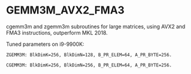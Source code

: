 # GEMM3M_AVX2_FMA3
cgemm3m and zgemm3m subroutines for large matrices, using AVX2 and FMA3 instructions, outperform MKL 2018.


Tuned parameters on i9-9900K:

    ZGEMM3M: BlkDimK=256, BlkDimN=128, B_PR_ELEM=64, A_PR_BYTE=256.
    
    CGEMM3M: BlkDimK=256, BlkDimN=256, B_PR_ELEM=64, A_PR_BYTE=256.
